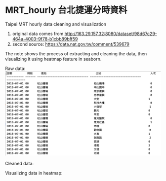# MRT_hourly 台北捷運分時資料

Taipei MRT hourly data cleaning and visualization

1. original data comes from http://163.29.157.32:8080/dataset/98d67c29-464a-4003-9f78-b1cbb89bff59
2. second source: https://data.nat.gov.tw/comment/539679

The note shows the process of extracting and cleaning the data, 
then visualizing it using heatmap feature in seaborn.


Raw data:
![alt text](https://github.com/ShihWen/MRT_cleaning_visualizing/blob/master/images/1_raw_data.png)

Cleaned data:

Visualizing data in heatmap:
